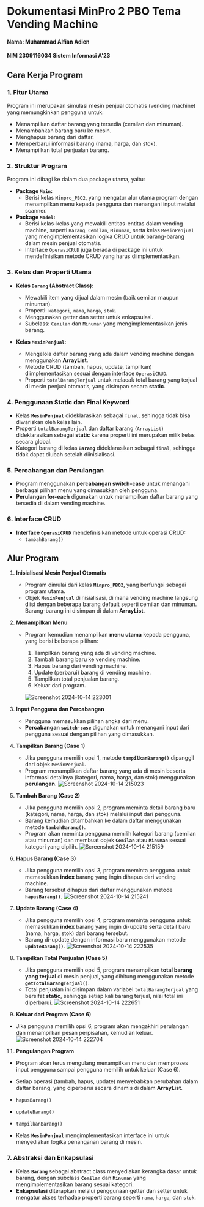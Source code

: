 # Dokumentasi MinPro 2 PBO Tema Vending Machine

#### Nama: Muhammad Alfian Adien  
#### NIM 2309116034 Sistem Informasi A'23

## Cara Kerja Program

### 1. **Fitur Utama**
Program ini merupakan simulasi mesin penjual otomatis (vending machine) yang memungkinkan pengguna untuk:
- Menampilkan daftar barang yang tersedia (cemilan dan minuman).
- Menambahkan barang baru ke mesin.
- Menghapus barang dari daftar.
- Memperbarui informasi barang (nama, harga, dan stok).
- Menampilkan total penjualan barang.

### 2. **Struktur Program**
Program ini dibagi ke dalam dua package utama, yaitu:
- **Package `Main`:**
  - Berisi kelas `Minpro_PBO2`, yang mengatur alur utama program dengan menampilkan menu kepada pengguna dan menangani input melalui scanner.
- **Package `Model`:**
  - Berisi kelas-kelas yang mewakili entitas-entitas dalam vending machine, seperti `Barang`, `Cemilan`, `Minuman`, serta kelas `MesinPenjual` yang mengimplementasikan logika CRUD untuk barang-barang dalam mesin penjual otomatis.
  - Interface `OperasiCRUD` juga berada di package ini untuk mendefinisikan metode CRUD yang harus diimplementasikan.

### 3. **Kelas dan Properti Utama**
- **Kelas `Barang` (Abstract Class)**:
  - Mewakili item yang dijual dalam mesin (baik cemilan maupun minuman).
  - Properti: `kategori`, `nama`, `harga`, `stok`.
  - Menggunakan getter dan setter untuk enkapsulasi.
  - Subclass: `Cemilan` dan `Minuman` yang mengimplementasikan jenis barang.

- **Kelas `MesinPenjual`**:
  - Mengelola daftar barang yang ada dalam vending machine dengan menggunakan **ArrayList**.
  - Metode CRUD (tambah, hapus, update, tampilkan) diimplementasikan sesuai dengan interface `OperasiCRUD`.
  - Properti `totalBarangTerjual` untuk melacak total barang yang terjual di mesin penjual otomatis, yang disimpan secara **static**.

### 4. **Penggunaan Static dan Final Keyword**
- Kelas **`MesinPenjual`** dideklarasikan sebagai `final`, sehingga tidak bisa diwariskan oleh kelas lain.
- Properti `totalBarangTerjual` dan daftar barang (`ArrayList`) dideklarasikan sebagai **static** karena properti ini merupakan milik kelas secara global.
- Kategori barang di kelas **`Barang`** dideklarasikan sebagai `final`, sehingga tidak dapat diubah setelah diinisialisasi.

### 5. **Percabangan dan Perulangan**
- Program menggunakan **percabangan switch-case** untuk menangani berbagai pilihan menu yang dimasukkan oleh pengguna.
- **Perulangan for-each** digunakan untuk menampilkan daftar barang yang tersedia di dalam vending machine.

### 6. **Interface CRUD**
- **Interface `OperasiCRUD`** mendefinisikan metode untuk operasi CRUD:
  - `tambahBarang()`

## Alur Program

1. **Inisialisasi Mesin Penjual Otomatis**
   - Program dimulai dari kelas **`Minpro_PBO2`**, yang berfungsi sebagai program utama.
   - Objek **`MesinPenjual`** diinisialisasi, di mana vending machine langsung diisi dengan beberapa barang default seperti cemilan dan minuman. Barang-barang ini disimpan di dalam **ArrayList**.

2. **Menampilkan Menu**
   - Program kemudian menampilkan **menu utama** kepada pengguna, yang berisi beberapa pilihan:
     1. Tampilkan barang yang ada di vending machine.
     2. Tambah barang baru ke vending machine.
     3. Hapus barang dari vending machine.
     4. Update (perbarui) barang di vending machine.
     5. Tampilkan total penjualan barang.
     6. Keluar dari program.

     ![Screenshot 2024-10-14 223001](https://github.com/user-attachments/assets/ccc79651-e063-4fe6-b0b0-a4e159073373)

4. **Input Pengguna dan Percabangan**
   - Pengguna memasukkan pilihan angka dari menu.
   - **Percabangan `switch-case`** digunakan untuk menangani input dari pengguna sesuai dengan pilihan yang dimasukkan.

5. **Tampilkan Barang (Case 1)**
   - Jika pengguna memilih opsi 1, metode **`tampilkanBarang()`** dipanggil dari objek `MesinPenjual`.
   - Program menampilkan daftar barang yang ada di mesin beserta informasi detailnya (kategori, nama, harga, dan stok) menggunakan **perulangan**.
![Screenshot 2024-10-14 215023](https://github.com/user-attachments/assets/d831b2d9-dbca-497c-91d8-da03c13de0a6)


6. **Tambah Barang (Case 2)**
   - Jika pengguna memilih opsi 2, program meminta detail barang baru (kategori, nama, harga, dan stok) melalui input dari pengguna.
   - Barang kemudian ditambahkan ke dalam daftar menggunakan metode **`tambahBarang()`**.
   - Program akan meminta pengguna memilih kategori barang (cemilan atau minuman) dan membuat objek **`Cemilan`** atau **`Minuman`** sesuai kategori yang dipilih.
![Screenshot 2024-10-14 215159](https://github.com/user-attachments/assets/09aa51b9-10b1-40a2-9295-f5bb7d3ea269)


7. **Hapus Barang (Case 3)**
   - Jika pengguna memilih opsi 3, program meminta pengguna untuk memasukkan **index** barang yang ingin dihapus dari vending machine.
   - Barang tersebut dihapus dari daftar menggunakan metode **`hapusBarang()`**.
![Screenshot 2024-10-14 215241](https://github.com/user-attachments/assets/365b7604-6a97-4620-b4a0-9129a0f1b86d)


8. **Update Barang (Case 4)**
   - Jika pengguna memilih opsi 4, program meminta pengguna untuk memasukkan **index** barang yang ingin di-update serta detail baru (nama, harga, stok) dari barang tersebut.
   - Barang di-update dengan informasi baru menggunakan metode **`updateBarang()`**.
![Screenshot 2024-10-14 222535](https://github.com/user-attachments/assets/bdb42451-866d-4266-af35-4d82b6a1c607)


9. **Tampilkan Total Penjualan (Case 5)**
   - Jika pengguna memilih opsi 5, program menampilkan **total barang yang terjual** di mesin penjual, yang dihitung menggunakan metode **`getTotalBarangTerjual()`**.
   - Total penjualan ini disimpan dalam variabel `totalBarangTerjual` yang bersifat **static**, sehingga setiap kali barang terjual, nilai total ini diperbarui.
![Screenshot 2024-10-14 222651](https://github.com/user-attachments/assets/6b115360-2e34-42b6-8d73-a904a9fa2efa)

10. **Keluar dari Program (Case 6)**
   - Jika pengguna memilih opsi 6, program akan mengakhiri perulangan dan menampilkan pesan perpisahan, kemudian keluar.
![Screenshot 2024-10-14 222704](https://github.com/user-attachments/assets/4f427cf1-8c2b-465f-9e58-f9503a50a51f)

11. **Pengulangan Program**
   - Program akan terus mengulang menampilkan menu dan memproses input pengguna sampai pengguna memilih untuk keluar (Case 6).
   - Setiap operasi (tambah, hapus, update) menyebabkan perubahan dalam daftar barang, yang diperbarui secara dinamis di dalam **ArrayList**.


  - `hapusBarang()`
  - `updateBarang()`
  - `tampilkanBarang()`
- Kelas **`MesinPenjual`** mengimplementasikan interface ini untuk menyediakan logika penanganan barang di mesin.

### 7. **Abstraksi dan Enkapsulasi**
- Kelas **`Barang`** sebagai abstract class menyediakan kerangka dasar untuk barang, dengan subclass **`Cemilan`** dan **`Minuman`** yang mengimplementasikan barang sesuai kategori.
- **Enkapsulasi** diterapkan melalui penggunaan getter dan setter untuk mengatur akses terhadap properti barang seperti `nama`, `harga`, dan `stok`.

